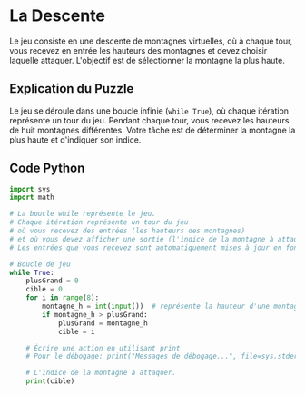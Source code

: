 # La Descente

Le jeu consiste en une descente de montagnes virtuelles, où à chaque tour, vous recevez en entrée les hauteurs des montagnes et devez choisir laquelle attaquer. L'objectif est de sélectionner la montagne la plus haute.

## Explication du Puzzle

Le jeu se déroule dans une boucle infinie (`while True`), où chaque itération représente un tour du jeu. Pendant chaque tour, vous recevez les hauteurs de huit montagnes différentes. Votre tâche est de déterminer la montagne la plus haute et d'indiquer son indice.

## Code Python

```python
import sys
import math

# La boucle while représente le jeu.
# Chaque itération représente un tour du jeu
# où vous recevez des entrées (les hauteurs des montagnes)
# et où vous devez afficher une sortie (l'indice de la montagne à attaquer)
# Les entrées que vous recevez sont automatiquement mises à jour en fonction de vos actions précédentes.

# Boucle de jeu
while True:
    plusGrand = 0
    cible = 0
    for i in range(8):
        montagne_h = int(input())  # représente la hauteur d'une montagne.
        if montagne_h > plusGrand:
            plusGrand = montagne_h
            cible = i

    # Écrire une action en utilisant print
    # Pour le débogage: print("Messages de débogage...", file=sys.stderr, flush=True)

    # L'indice de la montagne à attaquer.
    print(cible)
